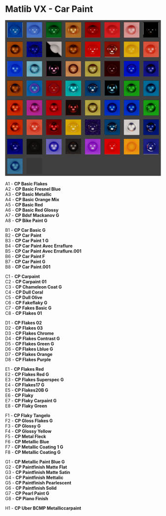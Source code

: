 # Matlib VX - Car Paint

![Matlib VX Car Paint](https://github.com/don1138/blender-materials/blob/main/Matlib-VX/Matlib-VX-Car-Paint/Matlib-VX-Car-Paint.jpg)

A1 - **CP Basic Flakes**<br>
A2 - **CP Basic Fresnel Blue**<br>
A3 - **CP Basic Metallic**<br>
A4 - **CP Basic Orange Mix**<br>
A5 - **CP Basic Red**<br>
A6 - **CP Basic Red Glossy**<br>
A7 - **CP Bdsf Mackanov G**<br>
A8 - **CP Bike Paint G**<br>

B1 - **CP Car Basic G**<br>
B2 - **CP Car Paint**<br>
B3 - **CP Car Paint 1 G**<br>
B4 - **CP Car Paint Avec Erraflure**<br>
B5 - **CP Car Paint Avec Erraflure.001**<br>
B6 - **CP Car Paint F**<br>
B7 - **CP Car Paint G**<br>
B8 - **CP Car Paint.001**<br>

C1 - **CP Carpaint**<br>
C2 - **CP Carpaint 01**<br>
C3 - **CP Chameleon Coat G**<br>
C4 - **CP Dull Coral**<br>
C5 - **CP Dull Olive**<br>
C6 - **CP Fakeflaky G**<br>
C7 - **CP Fakes Basic G**<br>
C8 - **CP Flakes 01**<br>

D1 - **CP Flakes 02**<br>
D2 - **CP Flakes 03**<br>
D3 - **CP Flakes Chrome**<br>
D4 - **CP Flakes Contrast G**<br>
D5 - **CP Flakes Green G**<br>
D6 - **CP Flakes Lblue G**<br>
D7 - **CP Flakes Orange**<br>
D8 - **CP Flakes Purple**<br>

E1 - **CP Flakes Red**<br>
E2 - **CP Flakes Red G**<br>
E3 - **CP Flakes Superspec G**<br>
E4 - **CP Flakes17 G**<br>
E5 - **CP Flakes20B G**<br>
E6 - **CP Flaky**<br>
E7 - **CP Flaky Carpaint G**<br>
E8 - **CP Flaky Green**<br>

F1 - **CP Flaky Tangelo**<br>
F2 - **CP Gloss Flakes G**<br>
F3 - **CP Glossy G**<br>
F4 - **CP Glossy Yellow**<br>
F5 - **CP Metal Fleck**<br>
F6 - **CP Metallic Blue**<br>
F7 - **CP Metallic Coating 1 G**<br>
F8 - **CP Metallic Coating G**<br>

G1 - **CP Metallic Paint Blue G**<br>
G2 - **CP Paintfinish Matte Flat**<br>
G3 - **CP Paintfinish Matte Satin**<br>
G4 - **CP Paintfinish Mettalic**<br>
G5 - **CP Paintfinish Pearlescent**<br>
G6 - **CP Paintfinish Solid**<br>
G7 - **CP Pearl Paint G**<br>
G8 - **CP Piano Finish**<br>

H1 - **CP Uber BCMP Metalliccarpaint**<br>
